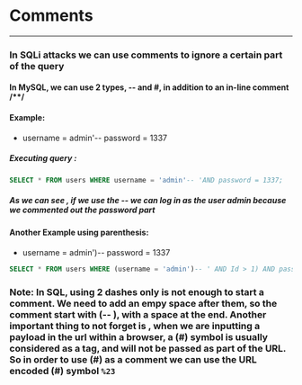 # Comments
***
### In SQLi attacks we can use comments to ignore a certain part of the query
#### In MySQL, we can use 2 types, **--** and **#**, in addition to an in-line comment /**/
#### Example:
* username = admin'-- password = 1337
##### Executing query :
```sql
SELECT * FROM users WHERE username = 'admin'-- 'AND password = 1337;
```
##### As we can see , if we use the -- we can log in as the user admin because we commented out the password part

#### Another Example using parenthesis:
* username = admin')-- password = 1337
```sql
SELECT * FROM users WHERE (username = 'admin')-- ' AND Id > 1) AND password = 1337;
```






### **Note**: In SQL, using 2 dashes only is not enough to start a comment. We need to add an empy space after them, so the comment start with (-- ), with a space at the end. Another important thing to not forget is , when we are inputting a payload in the url within a browser, a (#) symbol is usually considered as a tag, and will not be passed as part of the URL. So in order to use (#) as a comment we can use the URL encoded (#) symbol `%23`